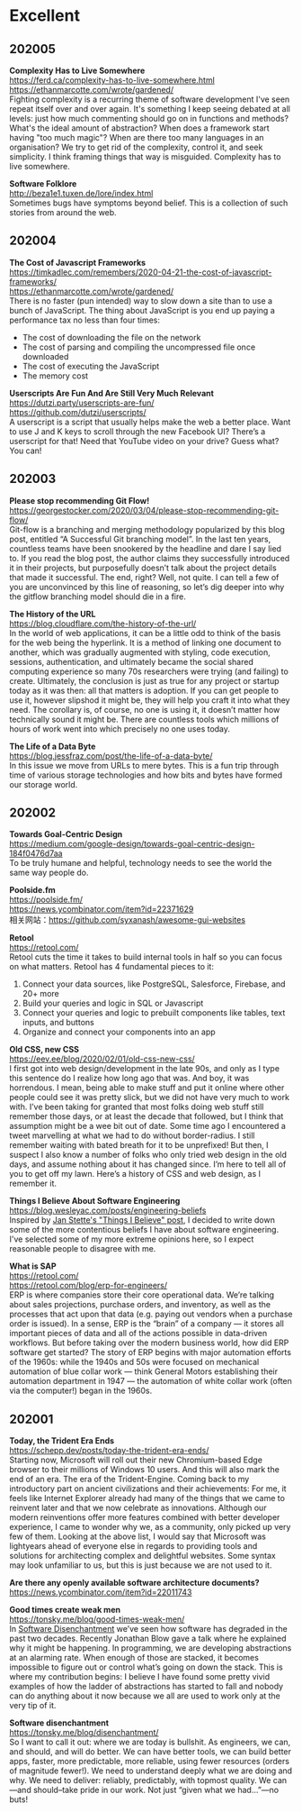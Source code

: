 Excellent  
========  

## 202005  

**Complexity Has to Live Somewhere**  
https://ferd.ca/complexity-has-to-live-somewhere.html  
https://ethanmarcotte.com/wrote/gardened/  
Fighting complexity is a recurring theme of software development I've seen repeat itself over and over again. It's something I keep seeing debated at all levels: just how much commenting should go on in functions and methods? What's the ideal amount of abstraction? When does a framework start having "too much magic"? When are there too many languages in an organisation? We try to get rid of the complexity, control it, and seek simplicity. I think framing things that way is misguided. Complexity has to live somewhere.

**Software Folklore**  
http://beza1e1.tuxen.de/lore/index.html  
Sometimes bugs have symptoms beyond belief. This is a collection of such stories from around the web.

## 202004

**The Cost of Javascript Frameworks**  
https://timkadlec.com/remembers/2020-04-21-the-cost-of-javascript-frameworks/  
https://ethanmarcotte.com/wrote/gardened/  
There is no faster (pun intended) way to slow down a site than to use a bunch of JavaScript. The thing about JavaScript is you end up paying a performance tax no less than four times:  
- The cost of downloading the file on the network  
- The cost of parsing and compiling the uncompressed file once downloaded  
- The cost of executing the JavaScript  
- The memory cost  

**Userscripts Are Fun And Are Still Very Much Relevant**  
https://dutzi.party/userscripts-are-fun/  
https://github.com/dutzi/userscripts/  
A userscript is a script that usually helps make the web a better place. Want to use J and K keys to scroll through the new Facebook UI? There’s a userscript for that! Need that YouTube video on your drive? Guess what? You can!

## 202003

**Please stop recommending Git Flow!**  
https://georgestocker.com/2020/03/04/please-stop-recommending-git-flow/  
Git-flow is a branching and merging methodology popularized by this blog post, entitled “A Successful Git branching model”. In the last ten years, countless teams have been snookered by the headline and dare I say lied to. If you read the blog post, the author claims they successfully introduced it in their projects, but purposefully doesn’t talk about the project details that made it successful. The end, right? Well, not quite. I can tell a few of you are unconvinced by this line of reasoning, so let’s dig deeper into why the gitflow branching model should die in a fire.

**The History of the URL**  
https://blog.cloudflare.com/the-history-of-the-url/  
In the world of web applications, it can be a little odd to think of the basis for the web being the hyperlink. It is a method of linking one document to another, which was gradually augmented with styling, code execution, sessions, authentication, and ultimately became the social shared computing experience so many 70s researchers were trying (and failing) to create. Ultimately, the conclusion is just as true for any project or startup today as it was then: all that matters is adoption. If you can get people to use it, however slipshod it might be, they will help you craft it into what they need. The corollary is, of course, no one is using it, it doesn’t matter how technically sound it might be. There are countless tools which millions of hours of work went into which precisely no one uses today.

**The Life of a Data Byte**  
https://blog.jessfraz.com/post/the-life-of-a-data-byte/  
In this issue we move from URLs to mere bytes. This is a fun trip through time of various storage technologies and how bits and bytes have formed our storage world.

## 202002

**Towards Goal-Centric Design**  
https://medium.com/google-design/towards-goal-centric-design-184f0476d7aa  
To be truly humane and helpful, technology needs to see the world the same way people do.

**Poolside.fm**  
https://poolside.fm/  
https://news.ycombinator.com/item?id=22371629  
相关网站：https://github.com/syxanash/awesome-gui-websites

**Retool**  
https://retool.com/  
Retool cuts the time it takes to build internal tools in half so you can focus on what matters. Retool has 4 fundamental pieces to it:  
1) Connect your data sources, like PostgreSQL, Salesforce, Firebase, and 20+ more  
2) Build your queries and logic in SQL or Javascript  
3) Connect your queries and logic to prebuilt components like tables, text inputs, and buttons  
4) Organize and connect your components into an app  

**Old CSS, new CSS**  
https://eev.ee/blog/2020/02/01/old-css-new-css/  
I first got into web design/development in the late 90s, and only as I type this sentence do I realize how long ago that was. And boy, it was horrendous. I mean, being able to make stuff and put it online where other people could see it was pretty slick, but we did not have very much to work with. I’ve been taking for granted that most folks doing web stuff still remember those days, or at least the decade that followed, but I think that assumption might be a wee bit out of date. Some time ago I encountered a tweet marvelling at what we had to do without border-radius. I still remember waiting with bated breath for it to be unprefixed! But then, I suspect I also know a number of folks who only tried web design in the old days, and assume nothing about it has changed since. I’m here to tell all of you to get off my lawn. Here’s a history of CSS and web design, as I remember it.

**Things I Believe About Software Engineering**  
https://blog.wesleyac.com/posts/engineering-beliefs  
Inspired by [Jan Stette's "Things I Believe" post](https://gist.github.com/stettix/5bb2d99e50fdbbd15dd9622837d14e2b), I decided to write down some of the more contentious beliefs I have about software engineering. I've selected some of my more extreme opinions here, so I expect reasonable people to disagree with me. 

**What is SAP**  
https://retool.com/  
https://retool.com/blog/erp-for-engineers/  
ERP is where companies store their core operational data. We’re talking about sales projections, purchase orders, and inventory, as well as the processes that act upon that data (e.g. paying out vendors when a purchase order is issued). In a sense, ERP is the “brain” of a company — it stores all important pieces of data and all of the actions possible in data-driven workflows. But before taking over the modern business world, how did ERP software get started? The story of ERP begins with major automation efforts of the 1960s: while the 1940s and 50s were focused on mechanical automation of blue collar work — think General Motors establishing their automation department in 1947 — the automation of white collar work (often via the computer!) began in the 1960s.

## 202001

**Today, the Trident Era Ends**  
https://schepp.dev/posts/today-the-trident-era-ends/  
Starting now, Microsoft will roll out their new Chromium-based Edge browser to their millions of Windows 10 users. And this will also mark the end of an era. The era of the Trident-Engine. Coming back to my introductory part on ancient civilizations and their achievements: For me, it feels like Internet Explorer already had many of the things that we came to reinvent later and that we now celebrate as innovations. Although our modern reinventions offer more features combined with better developer experience, I came to wonder why we, as a community, only picked up very few of them. Looking at the above list, I would say that Microsoft was lightyears ahead of everyone else in regards to providing tools and solutions for architecting complex and delightful websites. Some syntax may look unfamiliar to us, but this is just because we are not used to it.

**Are there any openly available software architecture documents?**  
https://news.ycombinator.com/item?id=22011743  

**Good times create weak men**  
https://tonsky.me/blog/good-times-weak-men/  
In [Software Disenchantment](https://tonsky.me/blog/disenchantment/) we’ve seen how software has degraded in the past two decades. Recently Jonathan Blow gave a talk where he explained why it might be happening. In programming, we are developing abstractions at an alarming rate. When enough of those are stacked, it becomes impossible to figure out or control what’s going on down the stack. This is where my contribution begins: I believe I have found some pretty vivid examples of how the ladder of abstractions has started to fall and nobody can do anything about it now because we all are used to work only at the very tip of it.

**Software disenchantment**  
https://tonsky.me/blog/disenchantment/  
So I want to call it out: where we are today is bullshit. As engineers, we can, and should, and will do better. We can have better tools, we can build better apps, faster, more predictable, more reliable, using fewer resources (orders of magnitude fewer!). We need to understand deeply what we are doing and why. We need to deliver: reliably, predictably, with topmost quality. We can—and should–take pride in our work. Not just “given what we had…”—no buts!
